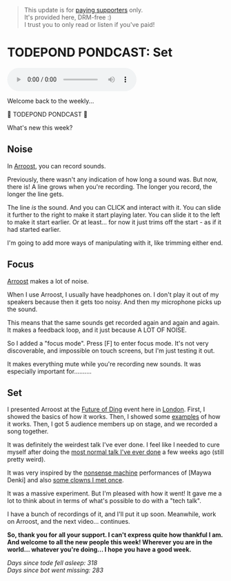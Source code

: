 > This update is for [paying supporters](https://patreon.com/TodePond) only.<br>
> It's provided here, DRM-free :)<br>
> I trust you to only read or listen if you've paid!

# TODEPOND PONDCAST: Set

<audio controls>
  <source src="1.m4a" type="audio/m4a">
</audio>

Welcome back to the weekly...

🐸 TODEPOND PONDCAST 🐸

What's new this week?

## Noise

In [Arroost](https://arroost.com), you can record sounds.

Previously, there wasn't any indication of how long a sound was. But now, there is! A line grows when you're recording. The longer you record, the longer the line gets.

The line _is_ the sound. And you can CLICK and interact with it. You can slide it further to the right to make it start playing later. You can slide it to the left to make it start earlier. Or at least... for now it just trims off the start - as if it had started earlier.

I'm going to add more ways of manipulating with it, like trimming either end.

## Focus

[Arroost](https://arroost.com) makes a lot of noise.

When I use Arroost, I usually have headphones on. I don't play it out of my speakers because then it gets too noisy. And then my microphone picks up the sound.

This means that the same sounds get recorded again and again and again. It makes a feedback loop, and it just because A LOT OF NOISE.

So I added a "focus mode". Press [F] to enter focus mode. It's not very discoverable, and impossible on touch screens, but I'm just testing it out.

It makes everything mute while you're recording new sounds. It was especially important for..........

## Set

I presented Arroost at the [Future of Ding](https://futureofcoding.org/) event here in [London](https://lu.ma/foclondon). First, I showed the basics of how it works. Then, I showed some [examples](https://www.todepond.com/wikiblogarden/arroost/examples/) of how it works. Then, I got 5 audience members up on stage, and we recorded a song together.

It was definitely the weirdest talk I've ever done. I feel like I needed to cure myself after doing the [most normal talk I've ever done](https://www.youtube.com/watch?v=cBYudbaqHAk&t=6704s) a few weeks ago (still pretty weird).

It was very inspired by the [nonsense machine](https://www.youtube.com/watch?v=vX-dEq4UDYI) performances of [Maywa Denki] and also [some clowns I met once](https://youtube.com/shorts/oPyjUOqBo0g).

It was a massive experiment. But I'm pleased with how it went! It gave me a lot to think about in terms of what's possible to do with a "tech talk".

I have a bunch of recordings of it, and I'll put it up soon. Meanwhile, work on Arroost, and the next video... continues.

**So, thank you for all your support. I can't express quite how thankful I am. And welcome to all the new people this week! Wherever you are in the world... whatever you're doing... I hope you have a good week.**

_Days since tode fell asleep: 318_<br>
_Days since bot went missing: 283_
